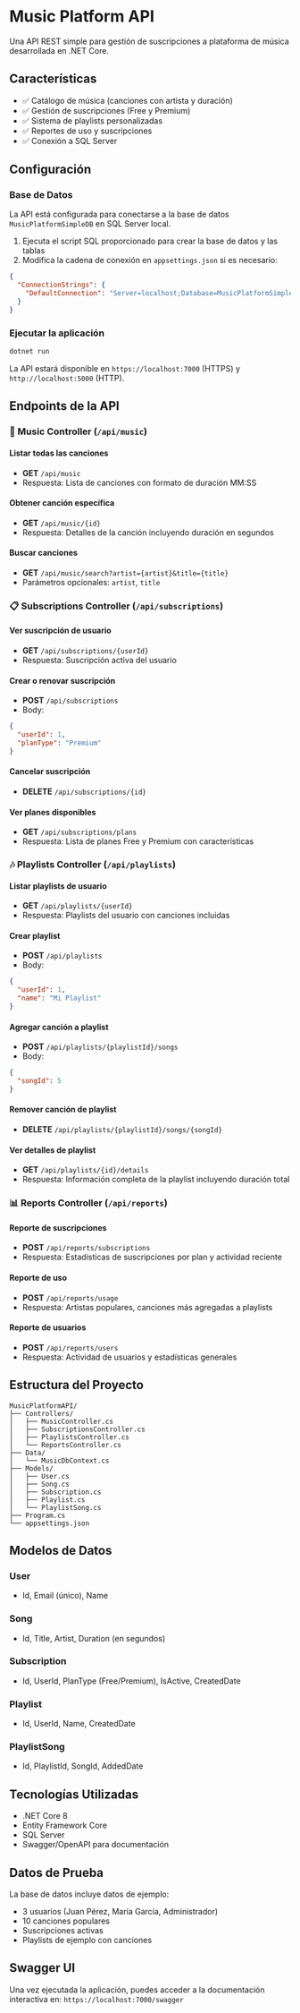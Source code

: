 # Music Platform API

Una API REST simple para gestión de suscripciones a plataforma de música desarrollada en .NET Core.

## Características

- ✅ Catálogo de música (canciones con artista y duración)
- ✅ Gestión de suscripciones (Free y Premium)
- ✅ Sistema de playlists personalizadas
- ✅ Reportes de uso y suscripciones
- ✅ Conexión a SQL Server

## Configuración

### Base de Datos
La API está configurada para conectarse a la base de datos `MusicPlatformSimpleDB` en SQL Server local.

1. Ejecuta el script SQL proporcionado para crear la base de datos y las tablas
2. Modifica la cadena de conexión en `appsettings.json` si es necesario:
```json
{
  "ConnectionStrings": {
    "DefaultConnection": "Server=localhost;Database=MusicPlatformSimpleDB;Trusted_Connection=true;TrustServerCertificate=true;"
  }
}
```

### Ejecutar la aplicación
```bash
dotnet run
```

La API estará disponible en `https://localhost:7000` (HTTPS) y `http://localhost:5000` (HTTP).

## Endpoints de la API

### 🎵 Music Controller (`/api/music`)

#### Listar todas las canciones
- **GET** `/api/music`
- Respuesta: Lista de canciones con formato de duración MM:SS

#### Obtener canción específica
- **GET** `/api/music/{id}`
- Respuesta: Detalles de la canción incluyendo duración en segundos

#### Buscar canciones
- **GET** `/api/music/search?artist={artist}&title={title}`
- Parámetros opcionales: `artist`, `title`

### 📋 Subscriptions Controller (`/api/subscriptions`)

#### Ver suscripción de usuario
- **GET** `/api/subscriptions/{userId}`
- Respuesta: Suscripción activa del usuario

#### Crear o renovar suscripción
- **POST** `/api/subscriptions`
- Body:
```json
{
  "userId": 1,
  "planType": "Premium"
}
```

#### Cancelar suscripción
- **DELETE** `/api/subscriptions/{id}`

#### Ver planes disponibles
- **GET** `/api/subscriptions/plans`
- Respuesta: Lista de planes Free y Premium con características

### 🎶 Playlists Controller (`/api/playlists`)

#### Listar playlists de usuario
- **GET** `/api/playlists/{userId}`
- Respuesta: Playlists del usuario con canciones incluidas

#### Crear playlist
- **POST** `/api/playlists`
- Body:
```json
{
  "userId": 1,
  "name": "Mi Playlist"
}
```

#### Agregar canción a playlist
- **POST** `/api/playlists/{playlistId}/songs`
- Body:
```json
{
  "songId": 5
}
```

#### Remover canción de playlist
- **DELETE** `/api/playlists/{playlistId}/songs/{songId}`

#### Ver detalles de playlist
- **GET** `/api/playlists/{id}/details`
- Respuesta: Información completa de la playlist incluyendo duración total

### 📊 Reports Controller (`/api/reports`)

#### Reporte de suscripciones
- **POST** `/api/reports/subscriptions`
- Respuesta: Estadísticas de suscripciones por plan y actividad reciente

#### Reporte de uso
- **POST** `/api/reports/usage`
- Respuesta: Artistas populares, canciones más agregadas a playlists

#### Reporte de usuarios
- **POST** `/api/reports/users`
- Respuesta: Actividad de usuarios y estadísticas generales

## Estructura del Proyecto

```
MusicPlatformAPI/
├── Controllers/
│   ├── MusicController.cs
│   ├── SubscriptionsController.cs
│   ├── PlaylistsController.cs
│   └── ReportsController.cs
├── Data/
│   └── MusicDbContext.cs
├── Models/
│   ├── User.cs
│   ├── Song.cs
│   ├── Subscription.cs
│   ├── Playlist.cs
│   └── PlaylistSong.cs
├── Program.cs
└── appsettings.json
```

## Modelos de Datos

### User
- Id, Email (único), Name

### Song  
- Id, Title, Artist, Duration (en segundos)

### Subscription
- Id, UserId, PlanType (Free/Premium), IsActive, CreatedDate

### Playlist
- Id, UserId, Name, CreatedDate

### PlaylistSong
- Id, PlaylistId, SongId, AddedDate

## Tecnologías Utilizadas

- .NET Core 8
- Entity Framework Core
- SQL Server
- Swagger/OpenAPI para documentación

## Datos de Prueba

La base de datos incluye datos de ejemplo:
- 3 usuarios (Juan Pérez, María García, Administrador)  
- 10 canciones populares
- Suscripciones activas
- Playlists de ejemplo con canciones

## Swagger UI

Una vez ejecutada la aplicación, puedes acceder a la documentación interactiva en:
`https://localhost:7000/swagger`